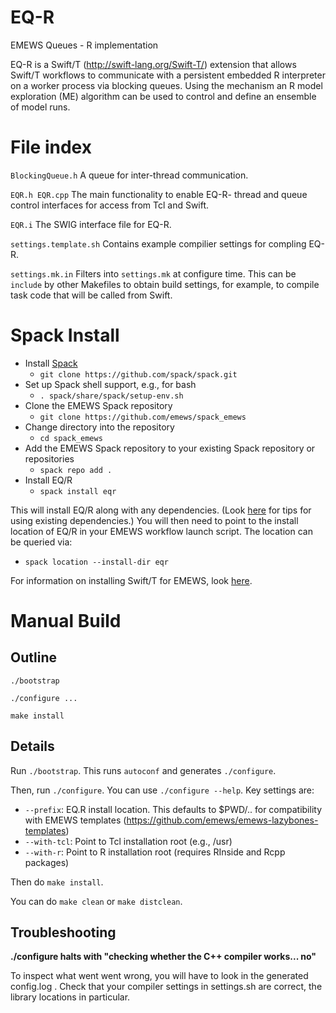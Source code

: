 # EQ-R
EMEWS Queues - R implementation

EQ-R is a Swift/T (http://swift-lang.org/Swift-T/) extension that
allows Swift/T workflows to communicate with a persistent embedded R interpreter
on a worker process via blocking queues. Using the mechanism an R model
exploration (ME) algorithm can be used to control and define an ensemble
of model runs.

File index
==========

``BlockingQueue.h``
  A queue for inter-thread communication.

``EQR.h EQR.cpp``
  The main functionality to enable EQ-R- thread and queue control
  interfaces for access from Tcl and Swift.

``EQR.i``
  The SWIG interface file for EQ-R.

``settings.template.sh``
  Contains example compilier settings for compling EQ-R.

``settings.mk.in``
  Filters into ``settings.mk`` at configure time.  This can be
  ``include`` <!--- --> by other Makefiles to obtain build settings, for
  example, to compile task code that will be called from Swift.

Spack Install
=======
* Install [Spack](https://spack.readthedocs.io/en/latest/getting_started.html)
  * ``git clone https://github.com/spack/spack.git``
* Set up Spack shell support, e.g., for bash 
  * ``. spack/share/spack/setup-env.sh``
* Clone the EMEWS Spack repository
  * ``git clone https://github.com/emews/spack_emews``
* Change directory into the repository
  * ``cd spack_emews``
* Add the EMEWS Spack repository to your existing Spack repository or repositories
  * ``spack repo add .``
* Install EQ/R
  * ``spack install eqr``

This will install EQ/R along with any dependencies. (Look [here](http://swift-lang.github.io/swift-t/guide.html#_spack_tips) for tips for using existing dependencies.) You will then need to point to the install location of EQ/R in your EMEWS workflow launch script. The location can be queried via:

* ``spack location --install-dir eqr`` 

For information on installing Swift/T for EMEWS, look [here](https://emews.github.io).

Manual Build
=====

Outline
-------
``./bootstrap``

``./configure ...``

``make install``

Details
-------

Run ``./bootstrap``.  This runs ``autoconf`` and generates ``./configure``.

Then, run ``./configure``.  You can use ``./configure --help``.  Key
settings are:

* ``--prefix``: EQ.R install location. This defaults to $PWD/.. for
compatibility with EMEWS templates (https://github.com/emews/emews-lazybones-templates)
* ``--with-tcl``: Point to Tcl installation root (e.g., /usr)
* ``--with-r``: Point to R installation root (requires RInside and Rcpp packages)

Then do ``make install``.

You can do ``make clean`` or ``make distclean``.


Troubleshooting
-------
**./configure halts with "checking whether the C++ compiler works... no"**

To inspect what went went wrong, you will have to look in the generated
config.log .  Check that your compiler settings in settings.sh are correct, the library locations in particular.
